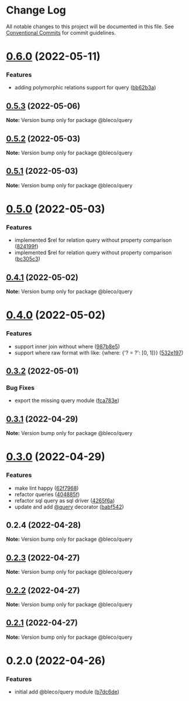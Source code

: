 # Change Log

All notable changes to this project will be documented in this file.
See [Conventional Commits](https://conventionalcommits.org) for commit guidelines.

# [0.6.0](https://gitr.net/betaly/bleco/compare/@bleco/query@0.5.3...@bleco/query@0.6.0) (2022-05-11)


### Features

* adding polymorphic relations support for query ([bb62b3a](https://gitr.net/betaly/bleco/commits/bb62b3a10ac0817c82c427db16893fa9123a761b))





## [0.5.3](https://gitr.net/betaly/bleco/compare/@bleco/query@0.5.2...@bleco/query@0.5.3) (2022-05-06)

**Note:** Version bump only for package @bleco/query





## [0.5.2](https://gitr.net/betaly/bleco/compare/@bleco/query@0.5.1...@bleco/query@0.5.2) (2022-05-03)

**Note:** Version bump only for package @bleco/query





## [0.5.1](https://gitr.net/betaly/bleco/compare/@bleco/query@0.5.0...@bleco/query@0.5.1) (2022-05-03)

**Note:** Version bump only for package @bleco/query





# [0.5.0](https://gitr.net/betaly/bleco/compare/@bleco/query@0.4.1...@bleco/query@0.5.0) (2022-05-03)


### Features

* implemented $rel for relation query without property comparison ([824199f](https://gitr.net/betaly/bleco/commits/824199f124daf571482ee1a23d5e97fccecdf901))
* implemented $rel for relation query without property comparison ([bc305c3](https://gitr.net/betaly/bleco/commits/bc305c3284f1fd35496b9dbd10a17ce546516230))





## [0.4.1](https://gitr.net/betaly/bleco/compare/@bleco/query@0.4.0...@bleco/query@0.4.1) (2022-05-02)

**Note:** Version bump only for package @bleco/query





# [0.4.0](https://gitr.net/betaly/bleco/compare/@bleco/query@0.3.2...@bleco/query@0.4.0) (2022-05-02)


### Features

* support inner join without where ([987b8e5](https://gitr.net/betaly/bleco/commits/987b8e5f289628b038739981085ebba08dfb6c27))
* support where raw format with like: {where: {'? = ?': [0, 1]}} ([532e197](https://gitr.net/betaly/bleco/commits/532e19713a964a740adaa3c389a4decc1ea80c24))





## [0.3.2](https://gitr.net/betaly/bleco/compare/@bleco/query@0.3.1...@bleco/query@0.3.2) (2022-05-01)


### Bug Fixes

* export the missing query module ([fca783e](https://gitr.net/betaly/bleco/commits/fca783e88478ad6ea8e2395938efaa28159be91a))





## [0.3.1](https://gitr.net/betaly/bleco/compare/@bleco/query@0.3.0...@bleco/query@0.3.1) (2022-04-29)

**Note:** Version bump only for package @bleco/query





# [0.3.0](https://gitr.net/betaly/bleco/compare/@bleco/query@0.2.4...@bleco/query@0.3.0) (2022-04-29)


### Features

* make lint happy ([62f7968](https://gitr.net/betaly/bleco/commits/62f7968ef883d7faa55b2d2212cd9196f9b46333))
* refactor queries ([404885f](https://gitr.net/betaly/bleco/commits/404885f30e22c73f3afbfda764a0ca71723ef959))
* refactor sql query as sql driver ([4265f6a](https://gitr.net/betaly/bleco/commits/4265f6a17a73bb8fa51b6bfa4eccf2f9c275246b))
* update and add [@query](https://gitr.net/query) decorator ([babf542](https://gitr.net/betaly/bleco/commits/babf54268972365ce905930e6564f6aa34d7ca24))





## 0.2.4 (2022-04-28)

**Note:** Version bump only for package @bleco/query





## [0.2.3](https://gitr.net/betaly/bleco/compare/@bleco/query@0.2.2...@bleco/query@0.2.3) (2022-04-27)

**Note:** Version bump only for package @bleco/query





## [0.2.2](https://gitr.net/betaly/bleco/compare/@bleco/query@0.2.1...@bleco/query@0.2.2) (2022-04-27)

**Note:** Version bump only for package @bleco/query





## [0.2.1](https://gitr.net/betaly/bleco/compare/@bleco/query@0.2.0...@bleco/query@0.2.1) (2022-04-27)

**Note:** Version bump only for package @bleco/query





# 0.2.0 (2022-04-26)


### Features

* initial add @bleco/query module ([b7dc6de](https://gitr.net/betaly/bleco/commits/b7dc6de128e5b52d5e41009429cbc013a3b7ca82))
